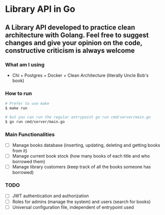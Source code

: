 # Library API in Go

A Library API developed to practice clean architecture with Golang. Feel free to suggest changes and give your opinion on the code, constructive criticism is always welcome
--- 
### What am I using
 - Chi + Postgres + Docker + Clean Architecture (literally Uncle Bob's book)

### How to run
```sh
# Prefer to use make
$ make run

# but you can run the regular entrypoint go run cmd/server/main.go
$ go run cmd/server/main.go
```

### Main Functionalities
 - [ ] Manage books database (inserting, updating, deleting and getting books from it)
 - [ ] Manage current book stock (how many books of each title and who borrowed them)
 - [ ] Manage library customers (keep track of all the books someone has borrowed)

### TODO 
 - [ ] JWT authentication and authorization
 - [ ] Roles for admins (manage the system) and users (search for books)
 - [ ] Universal configuration file, independent of entrypoint used

